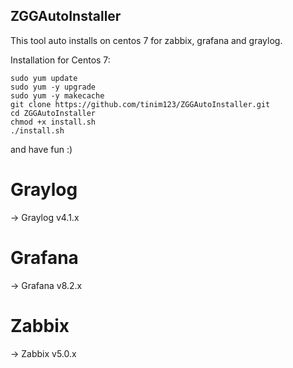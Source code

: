 ## ZGGAutoInstaller

This tool auto installs on centos 7 for zabbix, grafana and graylog.

Installation for Centos 7:
```
sudo yum update
sudo yum -y upgrade 
sudo yum -y makecache
git clone https://github.com/tinim123/ZGGAutoInstaller.git
cd ZGGAutoInstaller
chmod +x install.sh
./install.sh
```
and have fun :)

# Graylog
 -> Graylog v4.1.x
# Grafana 
 -> Grafana v8.2.x
# Zabbix
 -> Zabbix v5.0.x
